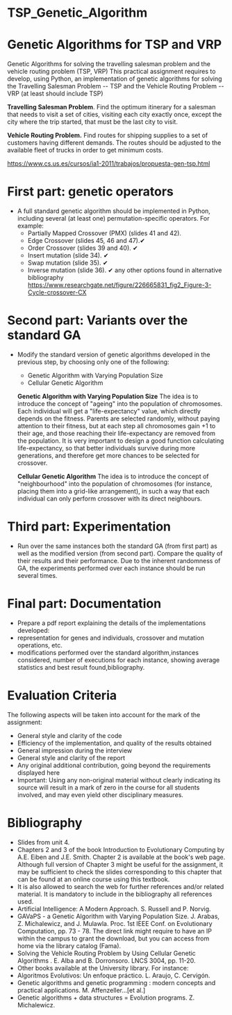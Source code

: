 # TSP_Genetic_Algorithm

# Genetic Algorithms for TSP and VRP
Genetic Algorithms for solving the travelling salesman problem and the vehicle routing problem (TSP, VRP)
This practical assignment requires to develop, using Python, an implementation of genetic algorithms for solving the Travelling Salesman Problem -- TSP and the Vehicle Routing Problem -- VRP (at least should include TSP)

**Travelling Salesman Problem**. Find the optimum itinerary for a salesman that needs to visit a set of cities, visiting each city exactly once, except the city where the trip started, that must be the last city to visit.

**Vehicle Routing Problem.** Find routes for shipping supplies to a set of customers having different demands. The routes should be adjusted to the available fleet of trucks in order to get minimum costs.

https://www.cs.us.es/cursos/ia1-2011/trabajos/propuesta-gen-tsp.html
# First part: genetic operators
-	A full standard genetic algorithm should be implemented in Python, including several (at least one) permutation-specific operators. For example:
    -	Partially Mapped Crossover (PMX) (slides 41 and 42).
    -	Edge Crossover (slides 45, 46 and 47).✔
    -	Order Crossover (slides 39 and 40). ✔
    -	Insert mutation (slide 34). ✔
    -	Swap mutation (slide 35). ✔
    -	Inverse mutation (slide 36). ✔
   	any other options found in alternative bibliography
       https://www.researchgate.net/figure/226665831_fig2_Figure-3-Cycle-crossover-CX

# Second part: Variants over the standard GA
-	Modify the standard version of genetic algorithms developed in the previous step, by choosing only one of the following:
    -	Genetic Algorithm with Varying Population Size
    -	Cellular Genetic Algorithm

    **Genetic Algorithm with Varying Population Size**
The idea is to introduce the concept of "ageing" into the population of chromosomes. Each individual will get a "life-expectancy" value, which directly depends on the fitness. Parents are selected randomly, without paying attention to their fitness, but at each step all chromosomes gain +1 to their age, and those reaching their life-expectancy are removed from the population. It is very important to design a good function calculating life-expectancy, so that better individuals survive during more generations, and therefore get more chances to be selected for crossover.

    **Cellular Genetic Algorithm**
The idea is to introduce the concept of "neighbourhood" into the population of chromosomes (for instance, placing them into a grid-like arrangement), in such a way that each individual can only perform crossover with its direct neighbours.


# Third part: Experimentation
-	Run over the same instances both the standard GA (from first part) as well as the modified version (from second part). Compare the       quality of their results and their performance. Due to the inherent randomness of GA, the experiments performed over each instance       should be run several times.

# Final part: Documentation
-	Prepare a pdf report explaining the details of the implementations developed:
-	representation for genes and individuals, crossover and mutation operations, etc.
-	modifications performed over the standard algorithm,instances considered, number of executions for each instance, showing average       statistics and best result found,bibliography.

# Evaluation Criteria
The following aspects will be taken into account for the mark of the assignment:
-	General style and clarity of the code
-	Efficiency of the implementation, and quality of the results obtained
-	General impression during the interview
-	General style and clarity of the report
-	Any original additional contribution, going beyond the requirements displayed here
-	Important: Using any non-original material without clearly indicating its source will result in a mark of zero in the course for all     students involved, and may even yield other disciplinary measures.


# Bibliography
-	Slides from unit 4.
-	Chapters 2 and 3 of the book Introduction to Evolutionary Computing by A.E. Eiben and J.E. Smith. Chapter 2 is available at the         book's web page. Although full version of Chapter 3 might be useful for the assignment, it may be sufficient to check the slides         corresponding to this chapter that can be found at an online course using this textbook.
-	It is also allowed to search the web for further references and/or related material. It is mandatory to include in the bibliography     all references used.
-	Artificial Intelligence: A Modern Approach. S. Russell and P. Norvig.
-	GAVaPS - a Genetic Algorithm with Varying Population Size. J. Arabas, Z. Michalewicz, and J. Mulawla. Proc. 1st IEEE Conf. on           Evolutionary Computation, pp. 73 - 78.
    The direct link might require to have an IP within the campus to grant the download, but you can access from home via the library       catalog (Fama).
-	Solving the Vehicle Routing Problem by Using Cellular Genetic Algorithms . E. Alba and B. Dorronsoro. LNCS 3004, pp. 11-20.
-	Other books available at the University library. For instance:
-	Algoritmos Evolutivos: Un enfoque práctico. L. Araujo, C. Cervigón.
-	Genetic algorithms and genetic programming : modern concepts and practical applications. M. Affenzeller...[et al.]
-	Genetic algorithms + data structures = Evolution programs. Z. Michalewicz.
